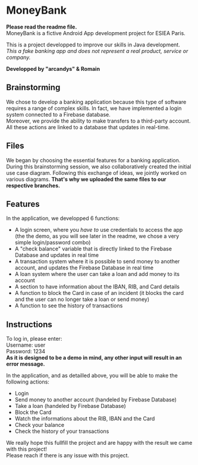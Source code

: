 # MoneyBank  

**Please read the readme file.**  
MoneyBank is a fictive Android App development project for ESIEA Paris.

This is a project developped to improve our skills in Java development.  
*This a fake banking app and does not represent a real product, service or company.*  

**Developped by "arcandys" & Romain**  


## Brainstorming

We chose to develop a banking application because this type of software requires a range of complex skills.
In fact, we have implemented a login system connected to a Firebase database.  
Moreover, we provide the ability to make transfers to a third-party account. All these actions are linked to a database that updates in real-time.


## Files

We began by choosing the essential features for a banking application. During this brainstorming session, we also collaboratively created the initial use case diagram. Following this exchange of ideas, we jointly worked on various diagrams. **That's why we uploaded the same files to our respective branches.**


## Features

In the application, we developped 6 functions:  
 - A login screen, where you *have to* use credentials to access the app (the the demo, as you will see later in the readme, we chose a very simple login/password combo)  
 - A "check balance" variable that is directly linked to the Firebase Database and updates in real time  
 - A transaction system where it is possible to send money to another account, and updates the Firebase Database in real time  
 - A loan system where the user can take a loan and add money to its account  
 - A section to have information about the IBAN, RIB, and Card details  
 - A function to block the Card in case of an incident (it blocks the card and the user can no longer take a loan or send money)  
 - A function to see the history of transactions


## Instructions

To log in, please enter:  
Username: user  
Password: 1234  
**As it is designed to be a demo in mind, any other input will result in an error message.**

In the application, and as detailled above, you will be able to make the following actions:  
- Login  
- Send money to another account (handeled by Firebase Database)  
- Take a loan (handeled by Firebase Database)  
- Block the Card  
- Watch the informations about the RIB, IBAN and the Card  
- Check your balance  
- Check the history of your transactions  

We really hope this fullfill the project and are happy with the result we came with this project!  
Please reach if there is any issue with this project.  
